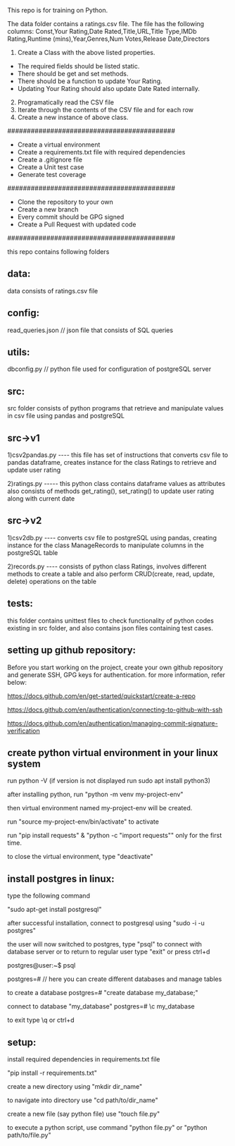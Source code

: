 This repo is for training on Python.

The data folder contains a ratings.csv file. The file has the following columns:
Const,Your Rating,Date Rated,Title,URL,Title Type,IMDb Rating,Runtime (mins),Year,Genres,Num Votes,Release Date,Directors

1) Create a Class with the above listed properties. 
  - The required fields should be listed static.
  - There should be get and set methods.
  - There should be a function to update Your Rating.
  - Updating Your Rating should also update Date Rated internally.

2) Programatically read the CSV file
3) Iterate through the contents of the CSV file and for each row
4) Create a new instance of above class. 

###########################################

* Create a virtual environment
* Create a requirements.txt file with required dependencies
* Create a .gitignore file
* Create a Unit test case
* Generate test coverage

###########################################

* Clone the repository to your own
* Create a new branch
* Every commit should be GPG signed
* Create a Pull Request with updated code

###########################################

this repo contains following folders

data:
----
  data consists of ratings.csv file

config:
------
  read_queries.json // json file that consists of SQL queries

utils:
-----

  dbconfig.py     // python file used for configuration of postgreSQL server

src:
----
src folder consists of python programs that retrieve and manipulate values in csv file using
pandas and postgreSQL

src->v1
-------
1)csv2pandas.py ---- this file has set of instructions that converts csv file to pandas dataframe, creates instance for the class 				 	Ratings to retrieve and update user rating

2)ratings.py ----- this python class contains dataframe values as attributes also 	consists of methods get_rating(), set_rating() to 				 update user rating along with current date

src->v2
------
1)csv2db.py  ---- converts csv file to postgreSQL using pandas, creating instance for the class ManageRecords to manipulate columns in the 
		  postgreSQL table
		  
2)records.py ---- consists of python class Ratings, involves different methods 
		  to create a table and also perform CRUD(create, read, update, delete) operations on the table 

tests:
------

this folder contains unittest files to check functionality of python codes existing in src folder, and also contains json files containing test cases.


setting up github repository:
----------------------------

Before you start working on the project, create your own github repository and generate SSH, GPG keys for authentication.
for more information, refer below:


https://docs.github.com/en/get-started/quickstart/create-a-repo

https://docs.github.com/en/authentication/connecting-to-github-with-ssh

https://docs.github.com/en/authentication/managing-commit-signature-verification


create python virtual environment in your linux system
----------------------------------------------------- 

run python -V (if version is not displayed run sudo apt install python3)

after installing python, run "python -m venv my-project-env" 

then virtual environment named my-project-env will be created. 

run "source my-project-env/bin/activate" to activate 

run "pip install requests" & "python -c "import requests"" only for the first time.

to close the virtual environment, type "deactivate"


install postgres in linux:
--------------------------

type the following command 

"sudo apt-get install postgresql"

after successful installation, connect to postgresql using 
"sudo -i -u postgres"

the user will now switched to postgres, type "psql" to connect with database server or to return to regular user type "exit" or press ctrl+d

postgres@user:~$ psql

postgres=# // here you can create different databases and manage tables 

to create a database
postgres=# "create database my_database;"

connect to database "my_database"
postgres=# \c my_database

to exit type \q or ctrl+d


setup:
-----
install required dependencies in requirements.txt file

"pip install -r requirements.txt"

create a new directory using "mkdir dir_name"

to navigate into directory use "cd path/to/dir_name"

create a new file (say python file) use "touch file.py"

to execute a python script, use command "python file.py" or "python path/to/file.py"